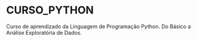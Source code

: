 # CURSO_PYTHON
Curso de aprendizado da Linguagem de Programação Python. Do Básico a Análise Exploratória de Dados.

